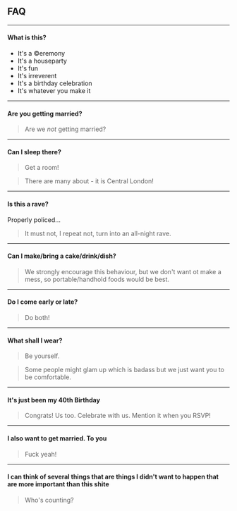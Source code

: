 ## FAQ

---

#### What is this?

* It's a ©eremony
* It's a houseparty
* It's fun
* It's irreverent
* It's a birthday celebration
* It's whatever you make it

---

#### Are you getting married?

> Are we _not_ getting married?

---

#### Can I sleep there?

> Get a room!

> There are many about - it is Central London!

---

#### Is this a rave?

Properly policed...

> It must not, I repeat not, turn into an all-night rave.


---

#### Can I make/bring a cake/drink/dish?

> We strongly encourage this behaviour, but we don't want ot make a mess, so portable/handhold foods would be best.

---

#### Do I come early or late?

> Do both!

---

#### What shall I wear?

> Be yourself.

> Some people might glam up which is badass but we just want you to be comfortable.

---

#### It's just been my 40th Birthday

> Congrats! Us too. Celebrate with us. Mention it when you RSVP!

---

#### I also want to get married. To you

> Fuck yeah!

---

#### I can think of several things that are things I didn't want to happen that are more important than this shite

> Who's counting?
